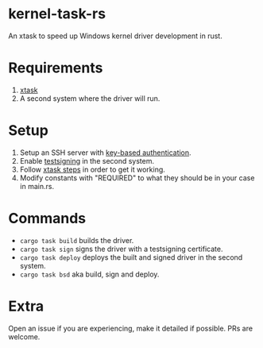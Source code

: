 # kernel-task-rs
An xtask to speed up Windows kernel driver development in rust.

# Requirements
1. [xtask](https://github.com/matklad/cargo-xtask)
2. A second system where the driver will run. 

# Setup
 1. Setup an SSH server with [key-based authentication](https://learn.microsoft.com/en-us/windows-server/administration/openssh/openssh_keymanagement).
 2. Enable [testsigning](https://learn.microsoft.com/en-us/windows-hardware/drivers/install/the-testsigning-boot-configuration-option) in the second system.
 3. Follow [xtask steps](https://github.com/matklad/cargo-xtask?tab=readme-ov-file#defining-xtasks) in order to get it working.
 4. Modify constants with "REQUIRED" to what they should be in your case in main.rs.


# Commands
- `cargo task build` builds the driver.
- `cargo task sign` signs the driver with a testsigning certificate. 
- `cargo task deploy` deploys the built and signed driver in the second system.
- `cargo task bsd` aka build, sign and deploy.

# Extra
Open an issue if you are experiencing, make it detailed if possible.
PRs are welcome.
